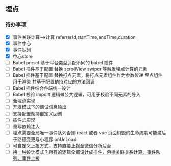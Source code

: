 ## 埋点

### 待办事项
- [x] 事件关联计算-->计算 referrerId,startTime,endTime,duration
- [x] 事件中心
- [x] 事件队列
- [x] 中心store
- [ ] Babel preset 基于平台类型适配不同的 babel 插件
- [ ] Babel 插件基于配置 替换 scrollView swiper 等触发埋点计算的元素
- [ ] Babel 插件基于配置 替换打点元素，将打点元素组件作为参数传递 埋点组件用于渲染 并基于配置劫持对应的方法回调
- [ ] Babel 插件结合各端统一设计
- [ ] Babel 校验 import 逻辑做公共逻辑，可用于校验不同元素的导入
- [ ] 全埋点实现
- [ ] 开发模式下的调试信息输出
- [ ] 支持配置劫持自定义回调
- [ ] 插件式实现
- [ ] 重写依赖注入
- [ ] 埋点需要全局唯一事件队列否则 react 或者 vue 页面销毁的生命周期可能滞后于路径变更与小程序 onUnLoad
- [ ] 可自定义上报方式，支持直接上报至微信分析后台
- [ ] [换一种设计模式？所有的逻辑全部设计成插件，包括关联关系计算、事件队列、事件上报](https://juejin.cn/post/6844904102862782471?searchId=20231007175637D4BA8162F87D8D4EEC6F)
